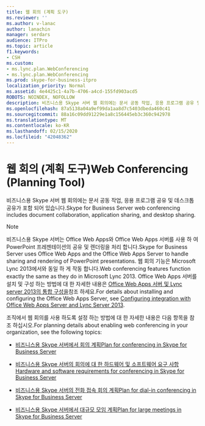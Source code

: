 ```yaml
---
title: 웹 회의 (계획 도구)
ms.reviewer: ''
ms.author: v-lanac
author: lanachin
manager: serdars
audience: ITPro
ms.topic: article
f1.keywords:
- CSH
ms.custom:
- ms.lync.plan.WebConferencing
- ms.lync.plan.WebConferencing
ms.prod: skype-for-business-itpro
localization_priority: Normal
ms.assetid: 4e4425c1-4a7b-4706-a4cd-155fd903acd5
ROBOTS: NOINDEX, NOFOLLOW
description: 비즈니스용 Skype 서버 웹 회의에는 문서 공동 작업, 응용 프로그램 공유 및 데스크톱 공유가 포함 되어 있습니다.
ms.openlocfilehash: 87a5138a04a9ef99da1aa8d7c5403dbeda460c41
ms.sourcegitcommit: 88a16c09dd91229e1a8c156445eb3c360c942978
ms.translationtype: MT
ms.contentlocale: ko-KR
ms.lasthandoff: 02/15/2020
ms.locfileid: "42048362"
---
```

# <a name="web-conferencing-planning-tool"></a><span data-ttu-id="bf9bc-103">웹 회의 (계획 도구)</span><span class="sxs-lookup"><span data-stu-id="bf9bc-103">Web Conferencing (Planning Tool)</span></span>
 
<span data-ttu-id="bf9bc-104">비즈니스용 Skype 서버 웹 회의에는 문서 공동 작업, 응용 프로그램 공유 및 데스크톱 공유가 포함 되어 있습니다.</span><span class="sxs-lookup"><span data-stu-id="bf9bc-104">Skype for Business Server web conferencing includes document collaboration, application sharing, and desktop sharing.</span></span>
  
> [!NOTE]
> <span data-ttu-id="bf9bc-105">비즈니스용 Skype 서버는 Office Web Apps와 Office Web Apps 서버를 사용 하 여 PowerPoint 프레젠테이션의 공유 및 렌더링을 처리 합니다.</span><span class="sxs-lookup"><span data-stu-id="bf9bc-105">Skype for Business Server uses Office Web Apps and the Office Web Apps Server to handle sharing and rendering of PowerPoint presentations.</span></span> <span data-ttu-id="bf9bc-106">웹 회의 기능은 Microsoft Lync 2013에서와 동일 하 게 작동 합니다.</span><span class="sxs-lookup"><span data-stu-id="bf9bc-106">Web conferencing features function exactly the same as they do in Microsoft Lync 2013.</span></span> <span data-ttu-id="bf9bc-107">Office Web Apps 서버를 설치 및 구성 하는 방법에 대 한 자세한 내용은 [Office Web Apps 서버 및 Lync server 2013의 통합 구성을](https://technet.microsoft.com/library/jj204792%28v=ocs.15%29.aspx)참조 하세요.</span><span class="sxs-lookup"><span data-stu-id="bf9bc-107">For details about installing and configuring the Office Web Apps Server, see [Configuring integration with Office Web Apps Server and Lync Server 2013](https://technet.microsoft.com/library/jj204792%28v=ocs.15%29.aspx).</span></span> 
  
<span data-ttu-id="bf9bc-108">조직에서 웹 회의를 사용 하도록 설정 하는 방법에 대 한 자세한 내용은 다음 항목을 참조 하십시오.</span><span class="sxs-lookup"><span data-stu-id="bf9bc-108">For planning details about enabling web conferencing in your organization, see the following topics:</span></span> 
  
- [<span data-ttu-id="bf9bc-109">비즈니스용 Skype 서버에서 회의 계획</span><span class="sxs-lookup"><span data-stu-id="bf9bc-109">Plan for conferencing in Skype for Business Server</span></span>](../../../plan-your-deployment/conferencing/conferencing.md)
    
- [<span data-ttu-id="bf9bc-110">비즈니스용 Skype 서버의 회의에 대 한 하드웨어 및 소프트웨어 요구 사항</span><span class="sxs-lookup"><span data-stu-id="bf9bc-110">Hardware and software requirements for conferencing in Skype for Business Server</span></span>](../../../plan-your-deployment/conferencing/hardware-and-software-requirements.md)
    
- [<span data-ttu-id="bf9bc-111">비즈니스용 Skype 서버의 전화 접속 회의 계획</span><span class="sxs-lookup"><span data-stu-id="bf9bc-111">Plan for dial-in conferencing in Skype for Business Server</span></span>](../../../plan-your-deployment/conferencing/dial-in-conferencing.md)
    
- [<span data-ttu-id="bf9bc-112">비즈니스용 Skype 서버에서 대규모 모임 계획</span><span class="sxs-lookup"><span data-stu-id="bf9bc-112">Plan for large meetings in Skype for Business Server</span></span>](../../../plan-your-deployment/conferencing/large-meetings.md)
    

